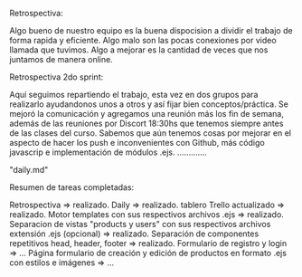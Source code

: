 Retrospectiva:

Algo bueno de nuestro equipo es la buena dispocision a dividir el trabajo de forma rapida y eficiente.
Algo malo son las pocas conexiones por video llamada que tuvimos.
Algo a mejorar es la cantidad de veces que nos juntamos de manera online.

Retrospectiva 2do sprint:

Aquí seguimos repartiendo el trabajo, esta vez en dos grupos para realizarlo ayudandonos unos a otros y así fijar bien conceptos/práctica. Se mejoró la comunicación y agregamos una reunión más los fin de semana, además de las reuniones por Discort 18:30hs que tenemos siempre antes de las clases del curso. Sabemos que aún tenemos cosas por mejorar en el aspecto de hacer los push e inconvenientes con Github, más código javascrip e implementación de módulos .ejs.
.............

"daily.md"

Resumen de tareas completadas:

Retrospectiva => realizado.
Daily => realizado.
tablero Trello actualizado => realizado.
Motor templates con sus respectivos archivos .ejs => realizado.
Separacion de vistas "products y users" con sus respectivos archivos extensión .ejs (opcional) => realizado.
Separación de componentes repetitivos head, header, footer => realizado.
Formulario de registro y login => ...
Página formulario de creación y edición de productos en formato .ejs con estilos e imágenes => ...



